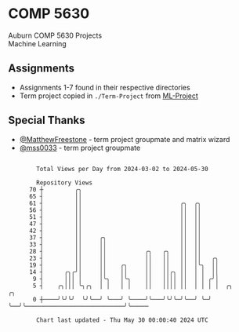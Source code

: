 # COMP 5630
Auburn COMP 5630 Projects  
Machine Learning

## Assignments
- Assignments 1-7 found in their respective directories
- Term project copied in `./Term-Project` from [ML-Project](https://github.com/wumphlett/ML-Project)

## Special Thanks
- [@MatthewFreestone](https://github.com/MatthewFreestone) - term project groupmate and matrix wizard
- [@mss0033](https://github.com/mss0033) - term project groupmate

```

        Total Views per Day from 2024-03-02 to 2024-05-30

        Repository Views
      70 ┼         ╭╮
      65 ┤         ││
      61 ┤         ││                            ╭╮  ╭╮
      56 ┤         ││                            ││  ││
      51 ┤         ││                            ││  ││
      47 ┤         ││                            ││  ││
      42 ┤         ││                            ││  ││
      37 ┤         ││     ╭╮                     ││  ││
      33 ┤         ││     ││                     ││  ││
      28 ┤         ││     ││           ╭╮   ╭╮   ││  ││
      23 ┤         ││     ││           ││   ││   ││  ││   ╭╮
      19 ┤         ││     ││    ╭╮     ││   ││   ││  │╰╮  ││
      14 ┤      ╭╮╭╯│     ││    ││     ││   ││╭╮ ││  │ │  ││
       9 ┤      │││ │     │╰╮   │╰╮    ││   ││││ ││  │ │ ╭╯│
       5 ┤    ╭╮│││ ╰╮╭╮  │ │   │ │    ││   ││││ ││  │ │ │ │  ╭╮                            ╭╮
       0 ┼────╯╰╯╰╯  ╰╯╰──╯ ╰───╯ ╰────╯╰───╯╰╯╰─╯╰──╯ ╰─╯ ╰──╯╰────────────────────────────╯╰─────

        Chart last updated - Thu May 30 00:00:40 2024 UTC
        
```
